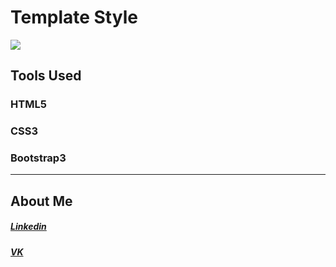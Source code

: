 # Template Style

![](https://abdelmoubine.github.io/MoubineSAds/Img/logo.png)

## Tools Used

### HTML5
### CSS3
### Bootstrap3
-------------

## About Me

##### [Linkedin](https://www.linkedin.com/in/abdelmoubine/ "Linkedin")
##### [VK](https://vk.com/abdelmoubine2/ "VK")